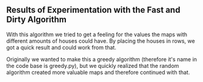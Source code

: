 ## Results of Experimentation with the Fast and Dirty Algorithm
With this algorithm we tried to get a feeling for the values the maps with different amounts of houses could have. By placing the houses in rows, we got a quick result and could work from that.

Originally we wanted to make this a greedy algorithm (therefore it's name in the code base is greedy.py), but we quickly realized that the random algorithm created more valuable maps and therefore continued with that.
